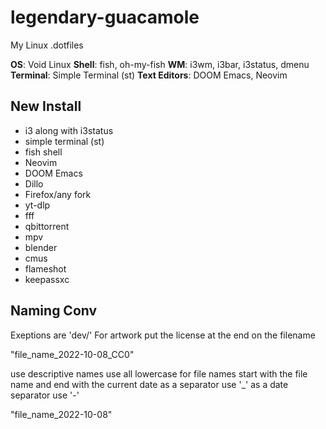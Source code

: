 # legendary-guacamole
My Linux .dotfiles

**OS**: Void Linux
**Shell**: fish, oh-my-fish
**WM**: i3wm, i3bar, i3status, dmenu
**Terminal**: Simple Terminal (st)
**Text Editors**: DOOM Emacs, Neovim

## New Install
- i3 along with i3status
- simple terminal (st)
- fish shell
- Neovim
- DOOM Emacs
- Dillo
- Firefox/any fork
- yt-dlp
- fff
- qbittorrent
- mpv
- blender
- cmus
- flameshot
- keepassxc

## Naming Conv
Exeptions are 'dev/'
For artwork put the license at the end on the filename

"file_name_2022-10-08_CC0"

use descriptive names
use all lowercase for file names
start with the file name and end with the current date
as a separator use '_'
as a date separator use '-'

"file_name_2022-10-08"
